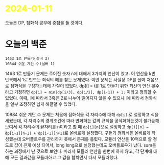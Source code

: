 # <span style="color:yellow">2024-01-11</span>

오늘은 DP, 점화식 공부에 중점을 둘 것이다.

# 오늘의 백준
```level23
1463 1로 만들기(실버 3)
10844 쉬운 계단 수(실버 1)
```

1463 1로 만들기 문제는 주어진 숫자 n에 대해서 3가지의 연산이 있고. 이 연산을 k번 반복해서 1로 만드는 최적의 해를 찾는 문제였다.
이번 문제는 사실상 DP를 풀며 처음으로 점화식을 구성하는데에 차질이 없었다.
dp\[i\] = i를 1로 만들기 위한 최선의 연산 횟수라고 가정하면
``dp[i] = min(dp[i/3], dp[i/2], dp[i-1]) + 1;`` 이라고 정의할 수 있었다.
이때, i에 따라서 3혹은 2로 나누어 떨어지지 않을 수 있으니 i에 따라서 점화식을 일부 조정하면 쉽게 해결할 수 있었다.

10884 쉬운 계단 수 문제는 처음에 점화식을 각 자리수에 대해 ``dp[i]`` 로 설정하고 식을 세웠는데, 각 자리수의 경계조건에 따라 변화하는 값의 규칙을 공식화하는것이 불가능해 보여서 각 자리수의 끝자리를 n이라고 할 때
``dp[i][n]``으로 설정하고 ``dp[i][n] = dp[i-1][n-1] + dp[i-1][n+1]``로 올바르게 설정했다.
구현과 점화식은 올바르게 작성했는데 오버플로우를 관리하지 못해서 문제를 틀렸다.
모듈러 연산을 10억으로 할 정도로 값이 큰게 예상 되어서, long long으로 설정했는데도 오버플로우가 났다. sum을 하는 과정에서 난 것으로 보인다. 따라서 모듈러 연산을 한번에 하지 않고, 각 단계에 대해 모든 결과값을 모듈러하고 그 값을 합치면서 다시 모듈러했다.



